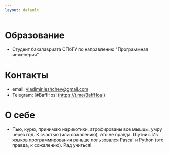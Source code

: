 ```yaml
---
layout: default
---
```


# Образование
- Студент бакалавриата СПбГУ по направлению "Программная инженерия"

# Контакты
- email: vladimir.leshchev@gmail.com
- Telegram: @BaffHosi (https://t.me/BaffHosi)

# О себе
- Пью, курю, принимаю нарикотики, атрофированы все мышцы, умру через год. К счастью (или сожалению), это не правда. Шутник. Из языков программирования раньше пользовался Pascal и Python (это правда, к сожалению). Рад учиться!
